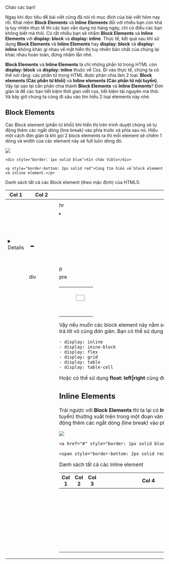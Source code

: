 Chào các bạn!

Ngay khi đọc tiêu đề bài viết cũng đã nói rõ mục đích của bài viết hôm nay rồi. Khái niệm **Block Elements** và **Inline Elements** đối với nhiều bạn còn khá lạ tuy nhiên thực tế thì các bạn vẳn dụng nó hàng ngày, chỉ có điều các bạn không biết mà thôi.
Có rất nhiều bạn sẽ nhầm **Block Elements** và **Inline Elements**  với **display: block** và **display: inline**. Thực tế, kết quả sau khi sử dụng **Block Elements** và **Inline Elements**  hay **display: block** và **display: inline** không khác gì nhau về mặt hiển thị tuy nhiên bản chất của chúng lại khác nhau hoàn toàn, đừng nhầm lẫn nhé.

**Block Elements** và **Inline Elements** là chỉ những phần tử trong HTML còn **display: block** và **display: inline** thuộc về Css.
Đi vào thực tế, chúng ta có thể nói rằng: các phần tử trong HTML được phân chia làm 2 loại: **Block elements (Các phần tử khối)** và **Inline elements (Các phần tử nội tuyến)**. 
Vậy tại sao lại cần phân chia thành **Block Elements** và **Inline Elements**? Đơn giản là để các bạn tiết kiệm thời gian viết css, tiết kiệm tài nguyên mà thôi.
Và bây giờ chúng ta cùng đi sâu vào tìm hiểu 2 loại elements này nhé.

## Block Elements

Các Block element (phần tử khối) khi hiển thị trên trình duyệt chúng sẽ tự động thêm các ngắt dòng (line break) vào phía trước và phía sau nó. Hiểu một cách đơn giản là khi gọi 2 block elements ra thì mỗi element sẽ chiếm 1 dòng và width của các element này sẽ full luôn dòng đó.

![](https://images.viblo.asia/97f72cee-1ab1-4a11-b6cb-7bdd6f39ada6.png)

```
<div style="border: 1px solid blue">Xin chào Viblo</div>

<p style="border-bottom: 2px solid red">Cùng tìm hiểu về block element và inline element.</p>
```

Danh sách tất cả các Block element (theo mặc định) của HTML5:


| Col 1 | Col 2 | Col 3 |
| -------- | -------- | -------- |
| <address>     |  <figcaption>   | <hgroup>    |
|   <article>   |  <figure>   | hr    |
|   <aside>   | <footer>    |   <li>  |
|   <blockquote>   |  <form>   |  <main>   |
|   <details>   | <h1> - <h6>    |  <nav>   |
|   <dialog>   |  <ol>   |  p   |
|  <dd>    |  div  | pre  |
| <dl>     |  <section>   |  <table> |
|    <dt>    |  <fieldset>   | <header>    |
|   <ul>   |     |     |

Vậy nếu muốn các block element này nằm song song nhau trên cùng 1 row thì làm thế nào? Câu trả lời vô cùng đơn giản. Bạn có thể sử dụng các properties **display** sau nhé:
```
- display: inline
- display: inine-block
- display: flex
- display: grid
- display: table
- display: table-cell
```
Hoặc có thể sử dụng **float: left|right** cũng được nhé.
    
## Inline Elements

Trái ngược với **Block Elements** thì ta lại có **Inline Elements**.
Các Inline element (phần tử nội tuyến) thường xuất hiện trong một đoạn văn (sentence), khi hiển thị trên trình duyệt nó không tự động thêm các ngắt dòng (line break) vào phía trước và phía sau của nó.
    
![](https://images.viblo.asia/a5311183-c5d2-4a6c-9b56-6fec227808b1.png)

    
```
<a href="#" style="border: 1px solid blue;">Xin chào Viblo</a>

<span style="border-bottom: 2px solid red;">Đây là inline element.</span>
```

Danh sách tất cả các Inline element


| Col 1 | Col 2 | Col 3 |Col 4 | Col 5 | Col 6 | Col 7 |
| -------- | -------- | -------- |-------- | -------- | -------- | -------- |
| <a> | <abbr> |<acronym>  | <b>| <bdo> | <big> | <button>|
| <cite> |<code>  | <dfn> |<em> | <i> | <img> |<input> |
|<kbd> |<label>  | <map> |<object> | <output> | <q> |<samp> |
| <script> | <select> |  <small>| <span>| <strong> | <sub> |<sup> |
|<textarea>  |<time>  | <tt> | <var>|  |  | |
    
Cũng tương tự như block element, nếu như muốn các block inline này có bản chất giống như block element thì chỉ cần thêm 1 dòng css như dưới là xong.

```
display: block
```
   
Như vậy về cơ bản thì bài viết này giúp các bạn hiểu đúng được bản chất của các element mình đang dùng. Hiểu được bản chất của chúng, bạn sẽ dễ dàng sử dụng chúng đúng mục đích, tiết kiệm thời gian css, nâng cao performance cho web hoặc app của chính các bạn. Chúc các bạn thành công!